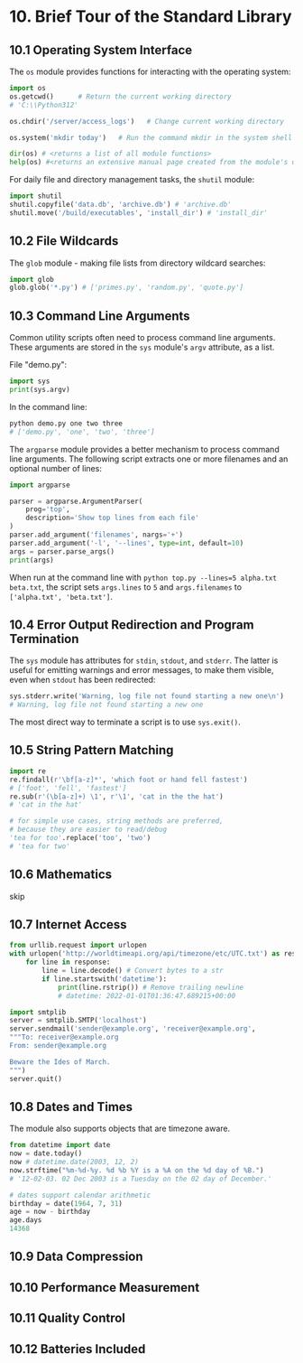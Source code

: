 # 10. Brief Tour of the Standard Library
## 10.1 Operating System Interface
The `os` module provides functions for interacting with the operating system:
```py
import os
os.getcwd()      # Return the current working directory
# 'C:\\Python312'

os.chdir('/server/access_logs')   # Change current working directory

os.system('mkdir today')   # Run the command mkdir in the system shell

dir(os) # <returns a list of all module functions>
help(os) #<returns an extensive manual page created from the module's docstrings>

```

For daily file and directory management tasks, the `shutil` module:
```py
import shutil
shutil.copyfile('data.db', 'archive.db') # 'archive.db'
shutil.move('/build/executables', 'install_dir') # 'install_dir'

```

## 10.2 File Wildcards
The `glob` module - making file lists from directory wildcard searches:
```py
import glob
glob.glob('*.py') # ['primes.py', 'random.py', 'quote.py']
```

## 10.3 Command Line Arguments
Common utility scripts often need to process command line arguments. These arguments are stored in the `sys` module's `argv` attribute, as a list. 

File "demo.py":
```py
import sys
print(sys.argv)
```

In the command line:
```sh
python demo.py one two three
# ['demo.py', 'one', 'two', 'three']
```

The `argparse` module provides a better mechanism to process command line arguments. The following script extracts one or more filenames and an optional number of lines:
```py
import argparse

parser = argparse.ArgumentParser(
    prog='top',
    description='Show top lines from each file'
)
parser.add_argument('filenames', nargs='+')
parser.add_argument('-l', '--lines', type=int, default=10)
args = parser.parse_args()
print(args)
```
When run at the command line with `python top.py --lines=5 alpha.txt beta.txt`, the script sets `args.lines` to `5` and `args.filenames` to `['alpha.txt', 'beta.txt']`.


## 10.4 Error Output Redirection and Program Termination
The `sys` module has attributes for `stdin`, `stdout`, and `stderr`. The latter is useful for emitting warnings and error messages, to make them visible, even when `stdout` has been redirected:

```py
sys.stderr.write('Warning, log file not found starting a new one\n')
# Warning, log file not found starting a new one
```

The most direct way to terminate a script is to use `sys.exit()`.

## 10.5 String Pattern Matching
```py
import re
re.findall(r'\bf[a-z]*', 'which foot or hand fell fastest')
# ['foot', 'fell', 'fastest']
re.sub(r'(\b[a-z]+) \1', r'\1', 'cat in the the hat')
# 'cat in the hat'

# for simple use cases, string methods are preferred,
# because they are easier to read/debug
'tea for too'.replace('too', 'two')
# 'tea for two'

```

## 10.6 Mathematics
skip


## 10.7 Internet Access
```py
from urllib.request import urlopen
with urlopen('http://worldtimeapi.org/api/timezone/etc/UTC.txt') as response:
    for line in response:
        line = line.decode() # Convert bytes to a str
        if line.startswith('datetime'):
            print(line.rstrip()) # Remove trailing newline
            # datetime: 2022-01-01T01:36:47.689215+00:00

import smtplib
server = smtplib.SMTP('localhost')
server.sendmail('sender@example.org', 'receiver@example.org',
"""To: receiver@example.org
From: sender@example.org

Beware the Ides of March.
""")
server.quit()
```

## 10.8 Dates and Times
The module also supports objects that are timezone aware.
```py
from datetime import date
now = date.today()
now # datetime.date(2003, 12, 2)
now.strftime("%m-%d-%y. %d %b %Y is a %A on the %d day of %B.")
# '12-02-03. 02 Dec 2003 is a Tuesday on the 02 day of December.'

# dates support calendar arithmetic
birthday = date(1964, 7, 31)
age = now - birthday
age.days
14368
```

## 10.9 Data Compression



## 10.10 Performance Measurement



## 10.11 Quality Control



## 10.12 Batteries Included



